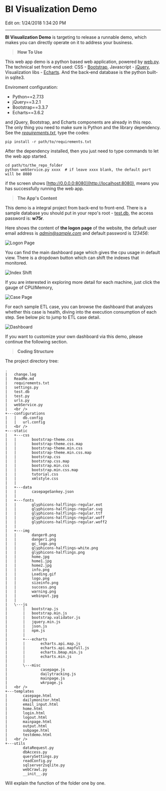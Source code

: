 # BI Visualization Demo #
Edit on: 1/24/2018 1:34:20 PM   

----------

**BI Visualization Demo** is targeting to release a runnable demo, which makes you can directly operate on it to address your business.

> **How To Use** 

This web app demo is a python based web application, powered by [web.py](http://webpy.org/). The technical set front-end used: CSS - [Bootstrap](http://www.runoob.com/bootstrap/bootstrap-tab-plugin.html), Javascript - [jQuery](http://jquery.com/), Visualization libs - [Echarts](http://echarts.baidu.com/). And the back-end database is the python built-in sqlite3.

Enviroment configuration:

- Python==2.7.13
- jQuery==3.2.1
- Bootstrap==3.3.7 
- Echarts==3.6.2

and jQuery, Bootstrap, and Echarts components are already in this repo. The only thing you need to make sure is Python and the library dependency. See the [*requirements.txt*](./requirements.txt), type the codes:

	pip install -r path/to/requirements.txt

After the dependency installed, then you just need to type commands to let the web app started.

	cd path/to/the_repo_folder
	python webService.py xxxx  # if leave xxxx blank, the default port will be 8080
	
if the screen shows [http://0.0.0.0:8080](http://localhost:8080), means you has successfully running the web app.

> **The App's Content**

This demo is a integral project from back-end to front-end. There is a sample database you should put in your repo's root - [test.db](https://pan.baidu.com/s/1dkqUJ0), the access password is: **w75r**.

Here shows the content of **the logon page** of the website, the default user email address is *admin@sample.com* and default password is *123456*:

![Logon Page](https://i.imgur.com/ueLmXH5.gif)

You can find the main dashboard page which gives the cpu usage in default view. There is a dropdown button which can shift the indexes that monitored.

![Index Shift](https://i.imgur.com/YpfcN2X.gif)

If you are interested in exploring more detail for each machine, just click the gauge of CPU/Memory,

![Case Page](https://i.imgur.com/tjwkeqt.gif)

For each sample ETL case, you can browse the dashboard that analyzes whether this case is health, diving into the execution consumption of each step. See below pic to jump to ETL case detail.

![Dashboard](https://i.imgur.com/54g5inp.gif)

If you want to customize your own dashboard via this demo, please continue the following section.


> **Coding Structure**

The project directory tree:

	.
	|   change.log
	|   ReadMe.md
	|   requirements.txt
	|   settings.py
	|   test.db
	|   test.py
	|   urls.py
	|   webService.py
	|   <br />
	+---configurations
	|   |   db.config
	|   |   url.config
	|   <br />            
	+---static
	|   +---css
	|   |       bootstrap-theme.css
	|   |       bootstrap-theme.css.map
	|   |       bootstrap-theme.min.css
	|   |       bootstrap-theme.min.css.map
	|   |       bootstrap.css
	|   |       bootstrap.css.map
	|   |       bootstrap.min.css
	|   |       bootstrap.min.css.map
	|   |       tutorial.css
	|   |       xmlstyle.css
	|   |       
	|   +---data
	|   |       casepageSankey.json
	|   |       
	|   +---fonts
	|   |       glyphicons-halflings-regular.eot
	|   |       glyphicons-halflings-regular.svg
	|   |       glyphicons-halflings-regular.ttf
	|   |       glyphicons-halflings-regular.woff
	|   |       glyphicons-halflings-regular.woff2
	|   |       
	|   +---img
	|   |       danger0.png
	|   |       danger1.png
	|   |       gc_logo.png
	|   |       glyphicons-halflings-white.png
	|   |       glyphicons-halflings.png
	|   |       home.jpg
	|   |       home1.jpg
	|   |       home2.jpg
	|   |       info.png
	|   |       Loading.gif
	|   |       logo.png
	|   |       sizeinfo.png
	|   |       success.png
	|   |       warning.png
	|   |       webinput.jpg
	|   |       
	|   \---js
	|       |   bootstrap.js
	|       |   bootstrap.min.js
	|       |   bootstrap.validator.js
	|       |   jquery.min.js
	|       |   json.js
	|       |   npm.js
	|       |   
	|       +---echarts
	|       |       echarts.api.map.js
	|       |       echarts.api.mapfull.js
	|       |       echarts.bmap.min.js
	|       |       echarts.min.js
	|       |       
	|       \---misc
	|               casepage.js
	|               dailytracking.js
	|               mainpage.js
	|               wkrpage.js
	|   <br />            
	+---templates
	|       casepage.html
	|       dailymonitor.html
	|       email_input.html
	|       home.html
	|       login.html
	|       logout.html
	|       mainpage.html
	|       output.html
	|       subpage.html
	|       testdemo.html
	|   <br />       
	+---utils
	        dataRequest.py
	        dbAccess.py
	        querySettings.py
	        readConfig.py
	        sqlserver2sqlite.py
	        webCrawl.py
	        __init__.py
	        
Will explain the function of the folder one by one.